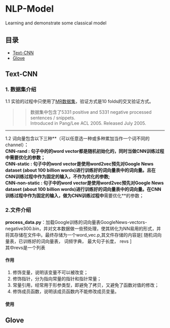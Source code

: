 # NLP-Model
Learning and demonstrate some  classical model



## 目录

* [Text-CNN](#text-cnn)
* [Glove](#glove)


## <span id="text-cnn">Text-CNN</span>

### 1. 数据集介绍
1.1 实验的过程中只使用了[MR数据集](https://www.cs.cornell.edu/people/pabo/movie-review-data/)，验证方式是10 folds的交叉验证方式。
>>  数据集中包含了5331 positive and 5331 negative processed sentences / snippets.   
>Introduced in Pang/Lee ACL 2005. Released July 2005.   

---

1.2 词向量包含以下三种**（可以任意选一种或多种累加当作一个词不同的channel）**：  
**CNN-rand** : 句子中的的word vector都是随机初始化的，同时当做CNN训练过程中需要优化的参数；  
**CNN-static** : 句子中的word vector是使用word2vec预先对Google News dataset (about 100 billion words)进行训练好的词向量表中的词向量。且在CNN训练过程中作为固定的输入，不作为优化的参数;  
**CNN-non-static** : 句子中的word vector是使用word2vec预先对Google News dataset (about 100 billion words)进行训练好的词向量表中的词向量。在CNN训练过程中作为固定的输入，做为CNN训练过程中**需要优化**的参数； 



### 2.文件介绍

**process\_data.py**：加载Google训练的词向量表GoogleNews-vectors-negative300.bin，并对文本数据做一些预处理，使其转化为NN易用的形式，并将其存储在文件中。最终存储为一个word\_vec.p,其文件存储的内容是[ 随机词向量表，已训练好的词向量表， 词频字典， 最大句子长度， revs ]  
其中revs是一个列表



#### 作用

1. 修饰变量，说明该变量不可以被改变；
2. 修饰指针，分为指向常量的指针和指针常量；
3. 常量引用，经常用于形参类型，即避免了拷贝，又避免了函数对值的修改；
4. 修饰成员函数，说明该成员函数内不能修改成员变量。

#### 使用


## <span id="glove">Glove</span>
